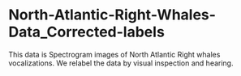 # North-Atlantic-Right-Whales-Data_Corrected-labels
This data is Spectrogram images of North Atlantic Right whales vocalizations. We relabel the data by visual  inspection and hearing.
